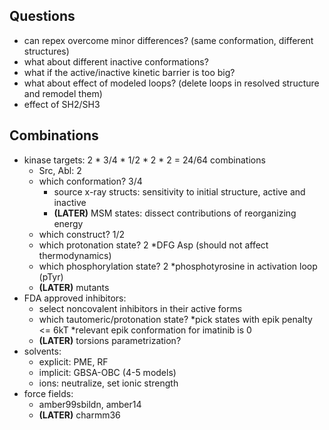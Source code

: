 ## Questions
* can repex overcome minor differences? (same conformation, different structures)
* what about different inactive conformations?
* what if the active/inactive kinetic barrier is too big?
* what about effect of modeled loops? (delete loops in resolved structure and remodel them)
* effect of SH2/SH3

## Combinations
* kinase targets: 2 * 3/4 * 1/2 * 2 * 2 = 24/64 combinations
  * Src, Abl: 2
  * which conformation? 3/4
    * source x-ray structs: sensitivity to initial structure, active and inactive
    * **(LATER)** MSM states: dissect contributions of reorganizing energy
  * which construct? 1/2
  * which protonation state? 2
    *DFG Asp (should not affect thermodynamics)
  * which phosphorylation state? 2
    *phosphotyrosine in activation loop (pTyr)
  * **(LATER)** mutants
* FDA approved inhibitors:
  * select noncovalent inhibitors in their active forms
  * which tautomeric/protonation state?
    *pick states with epik penalty <= 6kT
    *relevant epik conformation for imatinib is 0
  * **(LATER)** torsions parametrization?
* solvents:
  * explicit: PME, RF
  * implicit: GBSA-OBC (4-5 models)
  * ions: neutralize, set ionic strength
* force fields:
  * amber99sbildn, amber14
  * **(LATER)** charmm36
